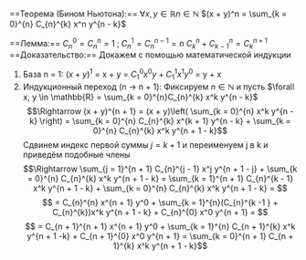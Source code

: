 ==Теорема (Бином Ньютона):== 
$\forall x, y \in \mathbb{R} n \in \mathbb{N}$
$(x + y)^n = \sum_{k = 0}^{n} С_{n}^{k} x^n y^{n - k}$

==Лемма:==
$C_{n}^{0} = C_{n}^{n} = 1 \; ; \; C_{n}^{1} = C_{n}^{n - 1} = n$ 
$C_{k}^{n} + C_{k - 1}^{n} = C_{k}^{n + 1}$
==Доказательство:==
Докажем с помощью математической индукции
1) База n = 1: $(x + y)^1$ = x + y = $C_{1}^{0} x^0 y + C_{1}^{1} x^1 y^0$ = y + x
2) Индукционный переход (n $\rightarrow$ n + 1): Фиксируем $n \in \mathbb{N}$ и пусть $\forall x, y \in \mathbb{R} = \sum_{k = 0}^{n}C_{n}^{k} x^k y^{n - k}$
$$\Rightarrow (x + y)^{n + 1} = (x + y)\left( \sum_{k = 0}^{n} x^k y^{n - k} \right) = \sum_{k = 0}^{n} C_{n}^{k} x^{k + 1} y^{n - k} + \sum_{k = 0}^{n} C_{n}^{k} x^k y^{n + 1 - k}$$
Сдвинем индекс первой суммы $j = k + 1$ и переименуем j в k и приведём подобные члены
$$\Rightarrow \sum_{j = 1}^{n + 1} C_{n}^{j - 1} x^j y^{n + 1 - j} + \sum_{k = 0}^{n} C_{n}^{k} x^k y^{n + 1 - k} = \sum_{k = 1}^{n + 1} C_{n}^{k - 1} x^k y^{n + 1 - k} + \sum_{k = 0}^{n} C_{n}^{k} x^k y^{n + 1 - k} = $$ 
$$ = C_{n}^{n} x^{n + 1} y^0 + \sum_{k = 1}^{n}(C_{n}^{k -1 } + C_{n}^{k})x^k y^{n + 1 - k} + C_{n}^{0} x^0 y^{n + 1} = $$
$$ = C_{n + 1}^{n + 1} x^{n + 1} y^0 + \sum_{k = 1}^{n} C_{n + 1}^{k} x^k y^{n + 1 -k} + C_{n + 1}^{0} x^0 y^{n + 1} = \sum_{k = 0}^{n + 1} C_{n + 1}^{k} x^k y^{n + 1 - k}$$

